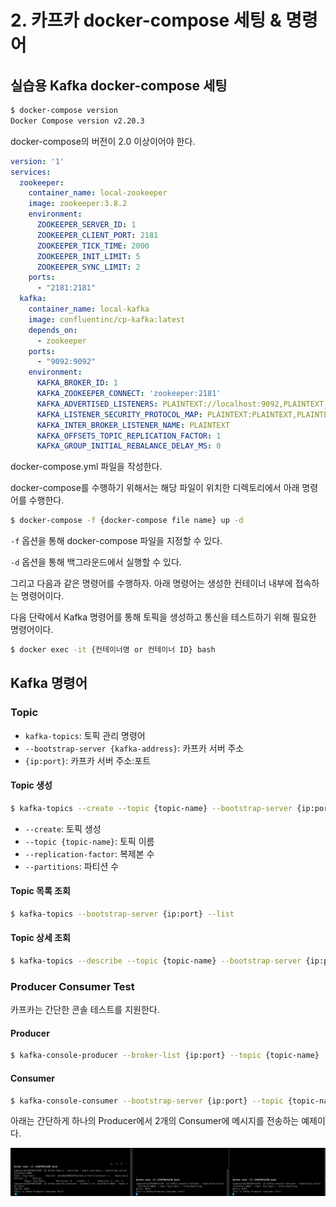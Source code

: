 # 2. 카프카 docker-compose 세팅 &amp; 명령어

## 실습용 Kafka docker-compose 세팅
```bash
$ docker-compose version
Docker Compose version v2.20.3
```

docker-compose의 버전이 2.0 이상이어야 한다.

```yaml
version: '1'
services:
  zookeeper:
    container_name: local-zookeeper
    image: zookeeper:3.8.2
    environment:
      ZOOKEEPER_SERVER_ID: 1
      ZOOKEEPER_CLIENT_PORT: 2181
      ZOOKEEPER_TICK_TIME: 2000
      ZOOKEEPER_INIT_LIMIT: 5
      ZOOKEEPER_SYNC_LIMIT: 2
    ports:
      - "2181:2181"
  kafka:
    container_name: local-kafka
    image: confluentinc/cp-kafka:latest
    depends_on:
      - zookeeper
    ports:
      - "9092:9092"
    environment:
      KAFKA_BROKER_ID: 1
      KAFKA_ZOOKEEPER_CONNECT: 'zookeeper:2181'
      KAFKA_ADVERTISED_LISTENERS: PLAINTEXT://localhost:9092,PLAINTEXT_HOST://localhost:29092
      KAFKA_LISTENER_SECURITY_PROTOCOL_MAP: PLAINTEXT:PLAINTEXT,PLAINTEXT_HOST:PLAINTEXT
      KAFKA_INTER_BROKER_LISTENER_NAME: PLAINTEXT
      KAFKA_OFFSETS_TOPIC_REPLICATION_FACTOR: 1
      KAFKA_GROUP_INITIAL_REBALANCE_DELAY_MS: 0
```

docker-compose.yml 파일을 작성한다.

docker-compose를 수행하기 위해서는 해당 파일이 위치한 디렉토리에서 아래 명령어를 수행한다.

```bash
$ docker-compose -f {docker-compose file name} up -d
```

`-f` 옵션을 통해 docker-compose 파일을 지정할 수 있다.

`-d` 옵션을 통해 백그라운드에서 실행할 수 있다.

그리고 다음과 같은 명령어를 수행하자. 아래 명령어는 생성한 컨테이너 내부에 접속하는 명령어이다.

다음 단락에서 Kafka 명령어를 통해 토픽을 생성하고 통신을 테스트하기 위해 필요한 명령어이다.

```bash
$ docker exec -it {컨테이너명 or 컨테이너 ID} bash
```

## Kafka 명령어
### Topic
- `kafka-topics`: 토픽 관리 명령어
- `--bootstrap-server {kafka-address}`: 카프카 서버 주소
- `{ip:port}`: 카프카 서버 주소:포트

#### Topic 생성
```bash
$ kafka-topics --create --topic {topic-name} --bootstrap-server {ip:port} --replication-factor 1 --partitions 1
```
- `--create`: 토픽 생성
- `--topic {topic-name}`: 토픽 이름
- `--replication-factor`: 복제본 수
- `--partitions`: 파티션 수

#### Topic 목록 조회
```bash
$ kafka-topics --bootstrap-server {ip:port} --list
```

#### Topic 상세 조회
```bash
$ kafka-topics --describe --topic {topic-name} --bootstrap-server {ip:port}
```

### Producer Consumer Test

카프카는 간단한 콘솔 테스트를 지원한다.

#### Producer

```bash
$ kafka-console-producer --broker-list {ip:port} --topic {topic-name}
```

#### Consumer

```bash
$ kafka-console-consumer --bootstrap-server {ip:port} --topic {topic-name} --from-beginning
```
아래는 간단하게 하나의 Producer에서 2개의 Consumer에 메시지를 전송하는 예제이다.

<img src="../../images/kafka/producer-consumer-test.png" alt="img" style="zoom:80%;" />